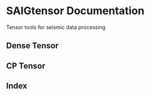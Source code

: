# SAIGtensor Documentation

Tensor tools for seismic data processing

## Dense Tensor


## CP Tensor


## Index
```@index
```
